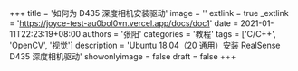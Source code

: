 +++
title = '如何为 D435 深度相机安装驱动'
image = ''
extlink = true
_extlink = 'https://joyce-test-au0bol0vn.vercel.app/docs/doc1'
date = 2021-01-11T22:23:19+08:00
authors = '张阳'
categories = '教程'
tags = ['C/C++', 'OpenCV', '视觉']
description = 'Ubuntu 18.04（20 通用）安装 RealSense D435 深度相机驱动'
showonlyimage = false
draft = false
+++

